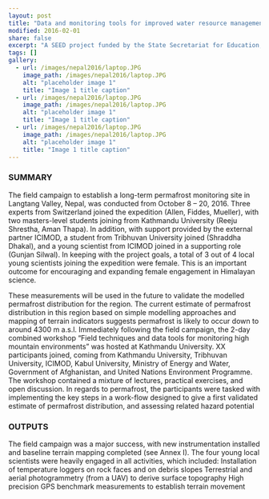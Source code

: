 ```yaml
---
layout: post
title: "Data and monitoring tools for improved water resource management [2016]"
modified: 2016-02-01
share: false
excerpt: "A SEED project funded by the State Secretariat for Education, Research and Innovation/ ETH "
tags: []
gallery:
  - url: /images/nepal2016/laptop.JPG
    image_path: /images/nepal2016/laptop.JPG
    alt: "placeholder image 1"
    title: "Image 1 title caption"
  - url: /images/nepal2016/laptop.JPG
    image_path: /images/nepal2016/laptop.JPG
    alt: "placeholder image 1"
    title: "Image 1 title caption"
  - url: /images/nepal2016/laptop.JPG
    image_path: /images/nepal2016/laptop.JPG
    alt: "placeholder image 1"
    title: "Image 1 title caption"
---
```


### SUMMARY

The field campaign to establish a long-term permafrost monitoring site in Langtang Valley, Nepal, was conducted from October 8 – 20, 2016.  Three experts from Switzerland joined the expedition (Allen, Fiddes, Mueller), with two masters-level students joining from Kathmandu University (Reeju Shrestha, Aman Thapa). In addition, with support provided by the external partner ICIMOD, a student from Tribhuvan University joined (Shraddha Dhakal), and a young scientist from ICIMOD joined in a supporting role (Gunjan Silwal). In keeping with the project goals, a total of 3 out of 4 local young scientists joining the expedition were female. This is an important outcome for encouraging and expanding female engagement in Himalayan science.

These measurements will be used in the future to validate the modelled permafrost distribution for the region. The current estimate of permafrost distribution in this region based on simple modelling approaches and mapping of terrain indicators suggests permafrost is likely to occur down to around 4300 m a.s.l. 
Immediately following the field campaign, the 2-day combined workshop “Field techniques and data tools for monitoring high mountain environments” was hosted at Kathmandu University. XX participants joined, coming from Kathmandu University, Tribhuvan University, ICIMOD, Kabul University, Ministry of Energy and Water, Government of Afghanistan, and United Nations Environment Programme. The workshop contained a mixture of lectures, practical exercises, and open discussion. In regards to permafrost, the participants were tasked with implementing the key steps in a work-flow designed to give a first validated estimate of permafrost distribution, and assessing related hazard potential




### OUTPUTS
The field campaign was a major success, with new instrumentation installed and baseline terrain mapping completed (see Annex I). The four young local scientists were heavily engaged in all activities, which included:
Installation of temperature loggers on rock faces and on debris slopes
Terrestrial and aerial photogrammetry (from a UAV) to derive surface topography
High precision GPS benchmark measurements to establish terrain movement
